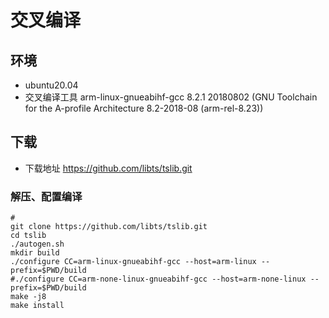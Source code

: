 # 交叉编译

## 环境

- ubuntu20.04
- 交叉编译工具 arm-linux-gnueabihf-gcc 8.2.1 20180802 (GNU Toolchain for the A-profile Architecture 8.2-2018-08 (arm-rel-8.23))

## 下载

- 下载地址 https://github.com/libts/tslib.git


### 解压、配置编译

```shell
# 
git clone https://github.com/libts/tslib.git
cd tslib
./autogen.sh
mkdir build
./configure CC=arm-linux-gnueabihf-gcc --host=arm-linux --prefix=$PWD/build
#./configure CC=arm-none-linux-gnueabihf-gcc --host=arm-none-linux --prefix=$PWD/build
make -j8
make install 
```